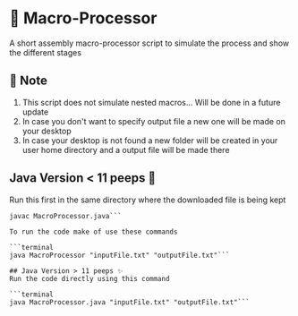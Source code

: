 # 🎨 Macro-Processor
A short assembly macro-processor script to simulate the process and show the different stages

## 📝 Note 
1. This script does not simulate nested macros... Will be done in a future update
2. In case you don't want to specify output file a new one will be made on your desktop
3. In case your desktop is not found a new folder will be created in your user home directory and a output file will be made there

## Java Version < 11 peeps 🧧
Run this first in the same directory where the downloaded file is being kept

```terminal
javac MacroProcessor.java```

To run the code make of use these commands

```terminal
java MacroProcessor "inputFile.txt" "outputFile.txt"```

## Java Version > 11 peeps ✨
Run the code directly using this command

```terminal
java MacroProcessor.java "inputFile.txt" "outputFile.txt"```


